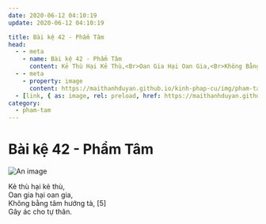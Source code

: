 ```yaml
---
date: 2020-06-12 04:10:19
update: 2020-06-12 04:10:19

title: Bài kệ 42 - Phẩm Tâm
head:
  - - meta
    - name: Bài kệ 42 - Phẩm Tâm
      content: Kẻ Thù Hại Kẻ Thù,<Br>Oan Gia Hại Oan Gia,<Br>Không Bằng Tâm Hướng Tà, [5]<Br>Gây Ác Cho Tự Thân.<Br>
  - - meta
    - property: image
      content: https://maithanhduyan.github.io/kinh-phap-cu/img/pham-tam/pham-tam-042.jpg
  - [link, { as: image, rel: preload, href: https://maithanhduyan.github.io/kinh-phap-cu/img/pham-tam/pham-tam-042.jpg }]
category:
  - pham-tam
---
```


# Bài kệ 42 - Phẩm Tâm

![An image](/img/pham-tam/pham-tam-042.jpg)

Kẻ thù hại kẻ thù,<br>Oan gia hại oan gia,<br>Không bằng tâm hướng tà, [5]<br>Gây ác cho tự thân.<br>
